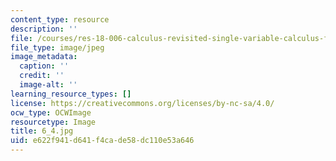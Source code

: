 ```yaml
---
content_type: resource
description: ''
file: /courses/res-18-006-calculus-revisited-single-variable-calculus-fall-2010/e622f941d641f4cade58dc110e53a646_6_4.jpg
file_type: image/jpeg
image_metadata:
  caption: ''
  credit: ''
  image-alt: ''
learning_resource_types: []
license: https://creativecommons.org/licenses/by-nc-sa/4.0/
ocw_type: OCWImage
resourcetype: Image
title: 6_4.jpg
uid: e622f941-d641-f4ca-de58-dc110e53a646
---
```

